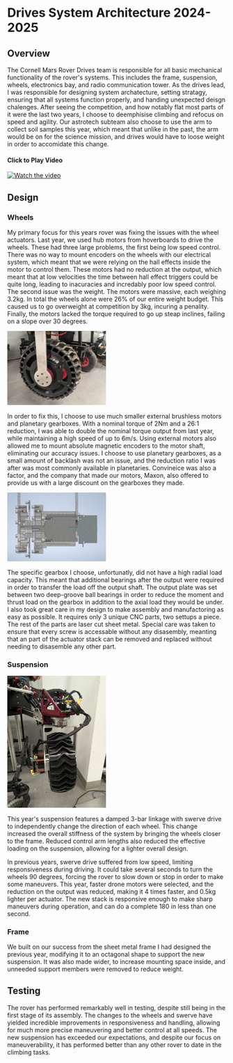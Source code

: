 # Drives System Architecture 2024-2025 #

## Overview ##
The Cornell Mars Rover Drives team is responsible for all basic mechanical functionality of the rover's 
systems. This includes the frame, suspension, wheels, electronics bay, and radio communication tower. 
As the drives lead, I was responsible for designing system archatecture, setting stratagy, ensuring that 
all systems function properly, and handing unexpected deisgn chalenges. After seeing the competition, and 
how notably flat most parts of it were the last two years, I choose to deemphisise climbing and refocus on
speed and agility. Our astrotech subteam also choose to use the arm to collect soil samples this year, which
meant that unlike in the past, the arm would be on for the science mission, and drives would have to loose 
weight in order to accomidate this change.

#### Click to Play Video ####
[![Watch the video](https://img.youtube.com/vi/HoFIuPtQGmM/0.jpg)](https://www.youtube.com/watch?v=HoFIuPtQGmM)

## Design ##

### Wheels ###

My primary focus for this years rover was fixing the issues with the wheel actuators. Last year, we used 
hub motors from hoverboards to drive the wheels. These had three large problems, the first being low speed 
control. There was no way to mount encoders on the wheels with our electrical system, which meant that we
were relying on the hall effects inside the motor to control them. These motors had no reduction at the 
output, which meant that at low velocities the time between hall effect triggers could be quite long, leading 
to inacuracies and incredably poor low speed control. The second issue was the weight. The motors were
massive, each weighing 3.2kg. In total the wheels alone were 26% of our entire weight budget. This caused
us to go overweight at competition by 3kg, incuring a penality. Finally, the motors lacked the torque 
required to go up steap inclines, failing on a slope over 30 degrees.

<img src="/images/Wheel.jpg" width="45%"/>

In order to fix this, I choose to use much smaller external brushless motors and planetary gearboxes. 
With a nominal torque of 2Nm and a 26:1 reduction, I was able to double the nominal torque output from 
last year, while maintaining a high speed of up to 6m/s. Using external motors also allowed me to mount 
absolute magnetic encoders to the motor shaft, eliminating our accuracy issues. I choose to use planetary
gearboxes, as a small amount of backlash was not an issue, and the reduction ratio I was after was most 
commonly available in planetaries. Convineice was also a factor, and the company that made our motors,
Maxon, also offered to provide us with a large discount on the gearboxes they made.

<img src="/images/Wheel actuators.png" width="45%"/>

The specific gearbox I choose, unfortunatly, did not have a high radial load capacity. This meant that 
additional bearings after the output were required in order to transfer the load off the output shaft. 
The output plate was set between two deep-groove ball bearings in order to reduce the moment and thrust 
load on the gearbox in addition to the axial load they would be under. I also took great care in my 
design to make assembly and manufactoring as easy as possible. It requires only 3 unique CNC parts, two 
settups a piece. The rest of the parts are laser cut sheet metal. Special care was taken to ensure that 
every screw is accessable without any disasembly, meanting that an part of the actuator stack can be removed
and replaced without needing to disasemble any other part. 

### Suspension ###

<img src="/images/PXL_20250221_224831193 (1).jpg" width="45%"/>

This year's suspension features a damped 3-bar linkage with swerve drive to independently change the
direction of each wheel. This change increased the overall stiffness of the system by bringing the 
wheels closer to the frame. Reduced control arm lengths also reduced the effective loading on the 
suspension, allowing for a lighter overall design.

In previous years, swerve drive suffered from low speed, limiting responsiveness during driving. It 
could take several seconds to turn the wheels 90 degrees, forcing the rover to slow down or stop in 
order to make some maneuvers. This year, faster drone motors were selected, and the reduction on the 
output was reduced, making it 4 times faster, and 0.5kg lighter per actuator. The new stack is 
responsive enough to make sharp maneuvers during operation, and can do a complete 180 in less than one 
second.

### Frame ###

We built on our success from the sheet metal frame I had designed the previous year, modifying it to an 
octagonal shape to support the new suspension. It was also made wider, to increase mounting space inside, 
and unneeded support members were removed to reduce weight.


## Testing ##

The rover has performed remarkably well in testing, despite still being in the first stage of its assembly.
The changes to the wheels and swerve have yielded incredible improvements in responsiveness and handling, 
allowing for much more precise maneuvering and better control at all speeds. The new suspension has exceeded 
our expectations, and despite our focus on maneuverability, it has performed better than any other rover to 
date in the climbing tasks.










